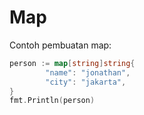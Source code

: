 # Map

Contoh pembuatan map:
```go
person := map[string]string{
		"name": "jonathan",
		"city": "jakarta",
}
fmt.Println(person)
```